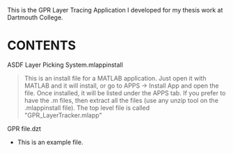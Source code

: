 
This is the GPR Layer Tracing Application I developed for my thesis work at Dartmouth College.

# CONTENTS
ASDF Layer Picking System.mlappinstall 
> This is an install file for a MATLAB application. Just open it with MATLAB and it will install, or go to APPS -> Install App and open the file. Once installed, it will be listed under the APPS tab. If you prefer to have the .m files, then extract all the files (use any unzip tool on the .mlappinstall file). The top level file is called "GPR_LayerTracker.mlapp"

GPR file.dzt
 - This is an example file.


